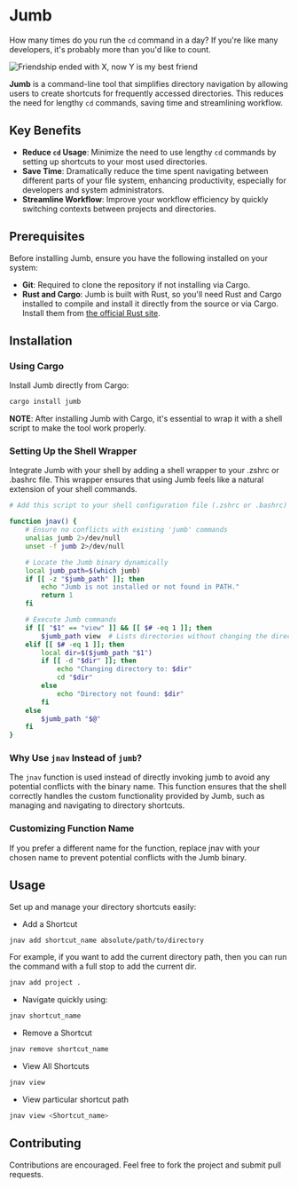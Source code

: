 # Jumb

How many times do you run the `cd` command in a day? If you're like many developers, it's probably more than you'd like to count.

![Friendship ended with X, now Y is my best friend](https://github.com/ChetanXpro/jump/assets/107798155/cfece286-e927-4616-b73d-0e68afa65df8)

**Jumb** is a command-line tool that simplifies directory navigation by allowing users to create shortcuts for frequently accessed directories. This reduces the need for lengthy `cd` commands, saving time and streamlining workflow.

## Key Benefits

- **Reduce `cd` Usage**: Minimize the need to use lengthy `cd` commands by setting up shortcuts to your most used directories.
- **Save Time**: Dramatically reduce the time spent navigating between different parts of your file system, enhancing productivity, especially for developers and system administrators.
- **Streamline Workflow**: Improve your workflow efficiency by quickly switching contexts between projects and directories.

## Prerequisites

Before installing Jumb, ensure you have the following installed on your system:

- **Git**: Required to clone the repository if not installing via Cargo.
- **Rust and Cargo**: Jumb is built with Rust, so you'll need Rust and Cargo installed to compile and install it directly from the source or via Cargo. Install them from [the official Rust site](https://www.rust-lang.org/tools/install).


## Installation

### Using Cargo

Install Jumb directly from Cargo:

```bash
cargo install jumb
```

**NOTE**: After installing Jumb with Cargo, it's essential to wrap it with a shell script to make the tool work properly.


### Setting Up the Shell Wrapper

Integrate Jumb with your shell by adding a shell wrapper to your .zshrc or .bashrc file. This wrapper ensures that using Jumb feels like a natural extension of your shell commands.

```bash
# Add this script to your shell configuration file (.zshrc or .bashrc)

function jnav() {
    # Ensure no conflicts with existing 'jumb' commands
    unalias jumb 2>/dev/null
    unset -f jumb 2>/dev/null

    # Locate the Jumb binary dynamically
    local jumb_path=$(which jumb)
    if [[ -z "$jumb_path" ]]; then
        echo "Jumb is not installed or not found in PATH."
        return 1
    fi

    # Execute Jumb commands
    if [[ "$1" == "view" ]] && [[ $# -eq 1 ]]; then
        $jumb_path view  # Lists directories without changing the directory
    elif [[ $# -eq 1 ]]; then
        local dir=$($jumb_path "$1")
        if [[ -d "$dir" ]]; then
            echo "Changing directory to: $dir"
            cd "$dir"
        else
            echo "Directory not found: $dir"
        fi
    else
        $jumb_path "$@"
    fi
}

```

### Why Use ``jnav`` Instead of ``jumb``?
The ``jnav`` function is used instead of directly invoking jumb to avoid any potential conflicts with the binary name. This function ensures that the shell correctly handles the custom functionality provided by Jumb, such as managing and navigating to directory shortcuts.



### Customizing Function Name

If you prefer a different name for the function, replace jnav with your chosen name to prevent potential conflicts with the Jumb binary.


## Usage

Set up and manage your directory shortcuts easily:

- Add a Shortcut

```bash
jnav add shortcut_name absolute/path/to/directory
```

For example, if you want to add the current directory path, then you can run the command with a full stop to add the current dir.
```bash
jnav add project .
```


- Navigate quickly using:

```bash
jnav shortcut_name
```

- Remove a Shortcut

```bash
jnav remove shortcut_name
```


- View All Shortcuts

```bash
jnav view
```

- View particular shortcut path

```bash
jnav view <Shortcut_name>
```



## Contributing
Contributions are encouraged. Feel free to fork the project and submit pull requests.
